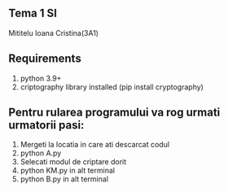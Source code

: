 ## Tema 1 SI 
Mititelu Ioana Cristina(3A1)

## Requirements 
1. python 3.9+
2. criptography library installed (pip install cryptography) 

## Pentru rularea programului va rog urmati urmatorii pasi:
1. Mergeti la locatia in care ati descarcat codul
2. python A.py
3. Selecati modul de criptare dorit
4. python KM.py in alt terminal
5. python B.py in alt terminal
